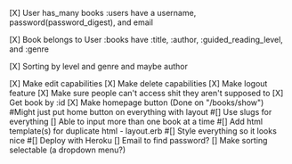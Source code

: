[X] User has_many books
      :users have a username, password(password_digest), and email

[X] Book belongs to User
      :books have :title, :author, :guided_reading_level, and :genre

[X] Sorting by level and genre and maybe author

[X] Make edit capabilities
[X] Make delete capabilities
[X] Make logout feature
[X] Make sure people can't access shit they aren't supposed to
[X] Get book by :id
[X] Make homepage button (Done on "/books/show") #Might just put home button on everything with layout
#[] Use slugs for everything
[] Able to input more than one book at a time
#[] Add html template(s) for duplicate html - layout.erb
#[] Style everything so it looks nice
#[] Deploy with Heroku
[] Email to find password?
[] Make sorting selectable (a dropdown menu?)
